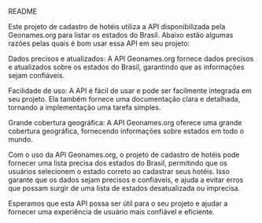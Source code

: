 README

Este projeto de cadastro de hotéis utiliza a API disponibilizada pela Geonames.org para listar os estados do Brasil. Abaixo estão algumas razões pelas quais é bom usar essa API em seu projeto:

Dados precisos e atualizados: A API Geonames.org fornece dados precisos e atualizados sobre os estados do Brasil, garantindo que as informações sejam confiáveis.

Facilidade de uso: A API é fácil de usar e pode ser facilmente integrada em seu projeto. Ela também fornece uma documentação clara e detalhada, tornando a implementação uma tarefa simples.

Grande cobertura geográfica: A API Geonames.org oferece uma grande cobertura geográfica, fornecendo informações sobre estados em todo o mundo.

Com o uso da API Geonames.org, o projeto de cadastro de hotéis pode fornecer uma lista precisa dos estados do Brasil, permitindo que os usuários selecionem o estado correto ao cadastrar seus hotéis. Isso garante que os dados sejam precisos e confiáveis, e ajuda a evitar erros que possam surgir de uma lista de estados desatualizada ou imprecisa.

Esperamos que esta API possa ser útil para o seu projeto e ajudar a fornecer uma experiência de usuário mais confiável e eficiente.

